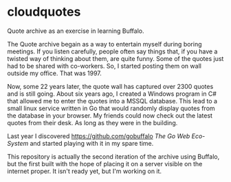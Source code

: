 # cloudquotes
Quote archive as an exercise in learning Buffalo.

The Quote archive begain as a way to entertain myself during boring meetings.  If you listen carefully,
people often say things that, if you have a twisted way of thinking about them, are quite funny.  Some
of the quotes just had to be shared with co-workers.  So, I started posting them on wall outside my
office.  That was 1997.

Now, some 22 years later, the quote wall has captured over 2300 quotes and is still going.  About six
years ago, I created a Windows program in C# that allowed me to enter the quotes into a MSSQL database.
This lead to a small linux service written in Go that would randomly display quotes from the database
in your browser.  My friends could now check out the latest quotes from their desk.  As long as they
were in the building.

Last year I discovered https://github.com/gobuffalo *The Go Web Eco-System* and started
playing with it in my spare time.

This repository is actually the second iteration of the archive using Buffalo, but the first built
with the hope of placing it on a server visible on the internet proper.  It isn't ready yet, but I'm
working on it.